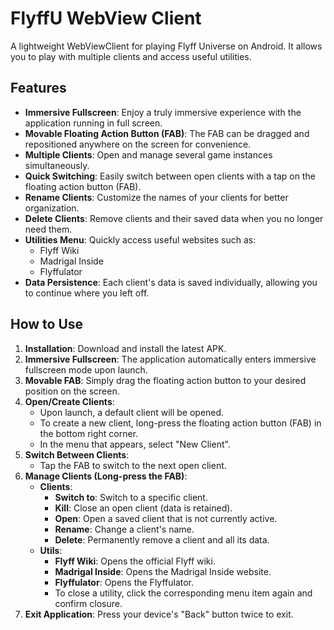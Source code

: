 # FlyffU WebView Client

A lightweight WebViewClient for playing Flyff Universe on Android. It allows you to play with multiple clients and access useful utilities.

## Features

*   **Immersive Fullscreen**: Enjoy a truly immersive experience with the application running in full screen.
*   **Movable Floating Action Button (FAB)**: The FAB can be dragged and repositioned anywhere on the screen for convenience.
*   **Multiple Clients**: Open and manage several game instances simultaneously.
*   **Quick Switching**: Easily switch between open clients with a tap on the floating action button (FAB).
*   **Rename Clients**: Customize the names of your clients for better organization.
*   **Delete Clients**: Remove clients and their saved data when you no longer need them.
*   **Utilities Menu**: Quickly access useful websites such as:
    *   Flyff Wiki
    *   Madrigal Inside
    *   Flyffulator
*   **Data Persistence**: Each client's data is saved individually, allowing you to continue where you left off.

## How to Use

1.  **Installation**: Download and install the latest APK.
2.  **Immersive Fullscreen**: The application automatically enters immersive fullscreen mode upon launch.
3.  **Movable FAB**: Simply drag the floating action button to your desired position on the screen.
4.  **Open/Create Clients**:
    *   Upon launch, a default client will be opened.
    *   To create a new client, long-press the floating action button (FAB) in the bottom right corner.
    *   In the menu that appears, select "New Client".
5.  **Switch Between Clients**:
    *   Tap the FAB to switch to the next open client.
6.  **Manage Clients (Long-press the FAB)**:
    *   **Clients**:
        *   **Switch to**: Switch to a specific client.
        *   **Kill**: Close an open client (data is retained).
        *   **Open**: Open a saved client that is not currently active.
        *   **Rename**: Change a client's name.
        *   **Delete**: Permanently remove a client and all its data.
    *   **Utils**:
        *   **Flyff Wiki**: Opens the official Flyff wiki.
        *   **Madrigal Inside**: Opens the Madrigal Inside website.
        *   **Flyffulator**: Opens the Flyffulator.
        *   To close a utility, click the corresponding menu item again and confirm closure.
7.  **Exit Application**: Press your device's "Back" button twice to exit.
